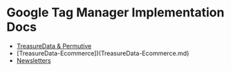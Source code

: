 # Google Tag Manager Implementation Docs

- [TreasureData & Permutive](TreasureData-Permutive.md)
- [TreasureData-Ecommerce])(TreasureData-Ecommerce.md)
- [Newsletters](Newsletters.md)
